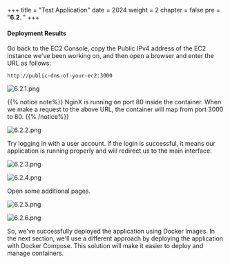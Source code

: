 +++
title = "Test Application"
date = 2024
weight = 2
chapter = false
pre = "<b>6.2. </b>"
+++

#### Deployment Results

Go back to the EC2 Console, copy the Public IPv4 address of the EC2 instance we've been working on, and then open a browser and enter the URL as follows:

```
http://public-dns-of-your-ec2:3000
```

![6.2.1.png](/images/6-docker-image/6.2.1.png)

{{% notice note%}}
NginX is running on port 80 inside the container. When we make a request to the above URL, the container will map from port 3000 to 80.
{{% /notice%}}

![6.2.2.png](/images/6-docker-image/6.2.2.png)

Try logging in with a user account. If the login is successful, it means our application is running properly and will redirect us to the main interface.

![6.2.3.png](/images/6-docker-image/6.2.3.png)

![6.2.4.png](/images/6-docker-image/6.2.4.png)

Open some additional pages.

![6.2.5.png](/images/6-docker-image/6.2.5.png)

![6.2.6.png](/images/6-docker-image/6.2.6.png)

So, we've successfully deployed the application using Docker Images. In the next section, we'll use a different approach by deploying the application with Docker Compose. This solution will make it easier to deploy and manage containers.